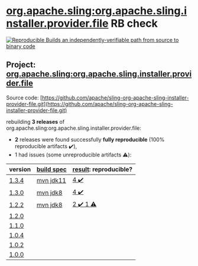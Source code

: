 [org.apache.sling:org.apache.sling.installer.provider.file](https://search.maven.org/artifact/org.apache.sling/org.apache.sling.installer.provider.file/) RB check
=======

[![Reproducible Builds](https://reproducible-builds.org/images/logos/rb.svg) an independently-verifiable path from source to binary code](https://reproducible-builds.org/)

## Project: [org.apache.sling:org.apache.sling.installer.provider.file](https://search.maven.org/artifact/org.apache.sling/org.apache.sling.installer.provider.file/)

Source code: [https://github.com/apache/sling-org-apache-sling-installer-provider-file.git](https://github.com/apache/sling-org-apache-sling-installer-provider-file.git)

rebuilding **3 releases** of org.apache.sling:org.apache.sling.installer.provider.file:
- **2** releases were found successfully **fully reproducible** (100% reproducible artifacts :heavy_check_mark:),
- 1 had issues (some unreproducible artifacts :warning:):

| version | [build spec](BUILDSPEC.md) | [result](https://reproducible-builds.org/docs/jvm/): reproducible? |
| -- | --------- | ------ |
| [1.3.4](https://search.maven.org/artifact/org.apache.sling/org.apache.sling.installer.provider.file/1.3.4/pom) | [mvn jdk11](org.apache.sling.installer.provider.file-1.3.4.buildspec) | [4 :heavy_check_mark: ](org.apache.sling.installer.provider.file-1.3.4.buildcompare) |
| [1.3.0](https://search.maven.org/artifact/org.apache.sling/org.apache.sling.installer.provider.file/1.3.0/pom) | [mvn jdk8](org.apache.sling.installer.provider.file-1.3.0.buildspec) | [4 :heavy_check_mark: ](org.apache.sling.installer.provider.file-1.3.0.buildcompare) |
| [1.2.2](https://search.maven.org/artifact/org.apache.sling/org.apache.sling.installer.provider.file/1.2.2/pom) | [mvn jdk8](org.apache.sling.installer.provider.file-1.2.2.buildspec) | [2 :heavy_check_mark:  1 :warning:](org.apache.sling.installer.provider.file-1.2.2.buildcompare) |
| [1.2.0](https://search.maven.org/artifact/org.apache.sling/org.apache.sling.installer.provider.file/1.2.0/pom) | | |
| [1.1.0](https://search.maven.org/artifact/org.apache.sling/org.apache.sling.installer.provider.file/1.1.0/pom) | | |
| [1.0.4](https://search.maven.org/artifact/org.apache.sling/org.apache.sling.installer.provider.file/1.0.4/pom) | | |
| [1.0.2](https://search.maven.org/artifact/org.apache.sling/org.apache.sling.installer.provider.file/1.0.2/pom) | | |
| [1.0.0](https://search.maven.org/artifact/org.apache.sling/org.apache.sling.installer.provider.file/1.0.0/pom) | | |
